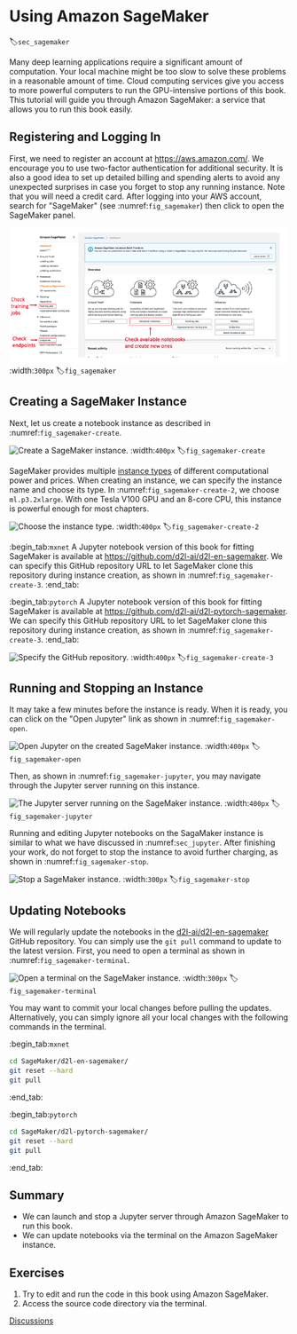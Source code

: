 # Using Amazon SageMaker
:label:`sec_sagemaker`

Many deep learning applications require a significant amount of computation. Your local machine might be too slow to solve these problems in a reasonable amount of time. Cloud computing services give you access to more powerful computers to run the GPU-intensive portions of this book. This tutorial will guide you through Amazon SageMaker: a service that allows you to run this book easily.


## Registering and Logging In

First, we need to register an account at https://aws.amazon.com/. We encourage you to use two-factor authentication for additional security. It is also a good idea to set up detailed billing and spending alerts to avoid any unexpected surprises in case you forget to stop any running instance.
Note that you will need a credit card.
After logging into your AWS account, search for "SageMaker" (see :numref:`fig_sagemaker`) then click to open the SageMaker panel.

![Open the SageMaker panel.](../img/sagemaker.png)
:width:`300px`
:label:`fig_sagemaker`



## Creating a SageMaker Instance

Next, let us create a notebook instance as described in :numref:`fig_sagemaker-create`.

![Create a SageMaker instance.](../img/sagemaker-create.png)
:width:`400px`
:label:`fig_sagemaker-create`

SageMaker provides multiple [instance types](https://aws.amazon.com/sagemaker/pricing/instance-types/) of different computational power and prices.
When creating an instance, we can specify the instance name and choose its type.
In :numref:`fig_sagemaker-create-2`, we choose `ml.p3.2xlarge`. With one Tesla V100 GPU and an 8-core CPU, this instance is powerful enough for most chapters.

![Choose the instance type.](../img/sagemaker-create-2.png)
:width:`400px`
:label:`fig_sagemaker-create-2`

:begin_tab:`mxnet`
A Jupyter notebook version of this book for fitting SageMaker is available at https://github.com/d2l-ai/d2l-en-sagemaker. We can specify this GitHub repository URL to let SageMaker clone this repository during instance creation, as shown in :numref:`fig_sagemaker-create-3`.
:end_tab:

:begin_tab:`pytorch`
A Jupyter notebook version of this book for fitting SageMaker is available at https://github.com/d2l-ai/d2l-pytorch-sagemaker. We can specify this GitHub repository URL to let SageMaker clone this repository during instance creation, as shown in :numref:`fig_sagemaker-create-3`.
:end_tab:

![Specify the GitHub repository.](../img/sagemaker-create-3.png)
:width:`400px`
:label:`fig_sagemaker-create-3`



## Running and Stopping an Instance

It may take a few minutes before the instance is ready.
When it is ready, you can click on the "Open Jupyter" link as shown in :numref:`fig_sagemaker-open`.

![Open Jupyter on the created SageMaker instance.](../img/sagemaker-open.png)
:width:`400px`
:label:`fig_sagemaker-open`

Then, as shown in :numref:`fig_sagemaker-jupyter`, you may navigate through the Jupyter server running on this instance.

![The Jupyter server running on the SageMaker instance.](../img/sagemaker-jupyter.png)
:width:`400px`
:label:`fig_sagemaker-jupyter`

Running and editing Jupyter notebooks on the SagaMaker instance is similar to what we have discussed in :numref:`sec_jupyter`.
After finishing your work, do not forget to stop the instance to avoid further charging, as shown in :numref:`fig_sagemaker-stop`.

![Stop a SageMaker instance.](../img/sagemaker-stop.png)
:width:`300px`
:label:`fig_sagemaker-stop`


## Updating Notebooks

We will regularly update the notebooks in the [d2l-ai/d2l-en-sagemaker](https://github.com/d2l-ai/d2l-en-sagemaker) GitHub repository. You can simply use the `git pull` command to update to the latest version.
First, you need to open a terminal as shown in :numref:`fig_sagemaker-terminal`.

![Open a terminal on the SageMaker instance.](../img/sagemaker-terminal.png)
:width:`300px`
:label:`fig_sagemaker-terminal`

You may want to commit your local changes before pulling the updates. Alternatively, you can simply ignore all your local changes with the following commands in the terminal.

:begin_tab:`mxnet`

```bash
cd SageMaker/d2l-en-sagemaker/
git reset --hard
git pull
```


:end_tab:

:begin_tab:`pytorch`

```bash
cd SageMaker/d2l-pytorch-sagemaker/
git reset --hard
git pull
```


:end_tab:

## Summary

* We can launch and stop a Jupyter server through Amazon SageMaker to run this book.
* We can update notebooks via the terminal on the Amazon SageMaker instance.


## Exercises

1. Try to edit and run the code in this book using Amazon SageMaker.
1. Access the source code directory via the terminal.


[Discussions](https://discuss.d2l.ai/t/422)
